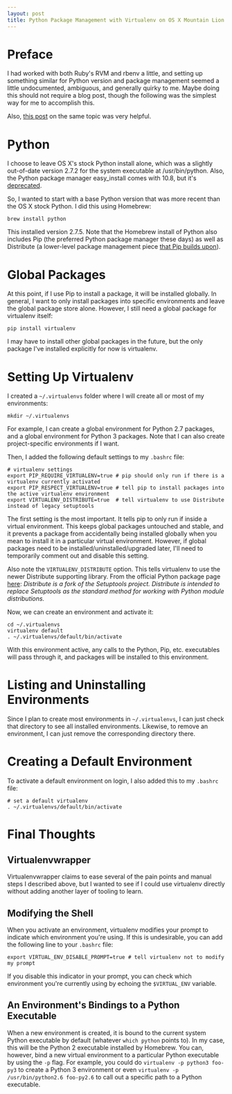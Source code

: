 ```yaml
---
layout: post
title: Python Package Management with Virtualenv on OS X Mountain Lion 10.8
---
```


# Preface

I had worked with both Ruby's RVM and rbenv a little, and setting up something similar for Python version and package management seemed a little undocumented, ambiguous, and generally quirky to me. Maybe doing this should not require a blog post, though the following was the simplest way for me to accomplish this.

Also, [this post](http://hackercodex.com/guide/python-virtualenv-on-mac-osx-mountain-lion-10.8/) on the same topic was very helpful.

# Python

I choose to leave OS X's stock Python install alone, which was a slightly out-of-date version 2.7.2 for the system executable at /usr/bin/python. Also, the Python package manager easy_install comes with 10.8, but it's [deprecated](https://github.com/mxcl/homebrew/wiki/Gems,-Eggs-and-Perl-Modules#with-a-brewed-python--you-dont-need-sudo).

So, I wanted to start with a base Python version that was more recent than the OS X stock Python. I did this using Homebrew:

    brew install python

This installed version 2.7.5. Note that the Homebrew install of Python also includes Pip (the preferred Python package manager these days) as well as Distribute (a lower-level package management piece [that Pip builds upon](http://stackoverflow.com/a/8550546/33096)).

# Global Packages

At this point, if I use Pip to install a package, it will be installed globally. In general, I want to only install packages into specific environments and leave the global package store alone. However, I still need a global package for virtualenv itself:

    pip install virtualenv

I may have to install other global packages in the future, but the only package I've installed explicitly for now is virtualenv.

# Setting Up Virtualenv

I created a `~/.virtualenvs` folder where I will create all or most of my environments:

    mkdir ~/.virtualenvs

For example, I can create a global environment for Python 2.7 packages, and a global environment for Python 3 packages. Note that I can also create project-specific environments if I want.

Then, I added the following default settings to my `.bashrc` file:

    # virtualenv settings
    export PIP_REQUIRE_VIRTUALENV=true # pip should only run if there is a virtualenv currently activated
    export PIP_RESPECT_VIRTUALENV=true # tell pip to install packages into the active virtualenv environment
    export VIRTUALENV_DISTRIBUTE=true  # tell virtualenv to use Distribute instead of legacy setuptools

The first setting is the most important. It tells pip to only run if inside a virtual environment. This keeps global packages untouched and stable, and it prevents a package from accidentally being installed globally when you mean to install it in a particular virtual environment. However, if global packages need to be installed/uninstalled/upgraded later, I'll need to temporarily comment out and disable this setting.

Also note the `VIRTUALENV_DISTRIBUTE` option. This tells virtualenv to use the newer Distribute supporting library. From the official Python package page [here](https://pypi.python.org/pypi/distribute): *Distribute is a fork of the Setuptools project. Distribute is intended to replace Setuptools as the standard method for working with Python module distributions.*

Now, we can create an environment and activate it:

    cd ~/.virtualenvs
    virtualenv default
    . ~/.virtualenvs/default/bin/activate

With this environment active, any calls to the Python, Pip, etc. executables will pass through it, and packages will be installed to this environment.

# Listing and Uninstalling Environments

Since I plan to create most environments in `~/.virtualenvs`, I can just check that directory to see all installed environments. Likewise, to remove an environment, I can just remove the corresponding directory there.

# Creating a Default Environment

To activate a default environment on login, I also added this to my `.bashrc` file:

    # set a default virtualenv
    . ~/.virtualenvs/default/bin/activate

# Final Thoughts

## Virtualenvwrapper

Virtualenvwrapper claims to ease several of the pain points and manual steps I described above, but I wanted to see if I could use virtualenv directly without adding another layer of tooling to learn.

## Modifying the Shell

When you activate an environment, virtualenv modifies your prompt to indicate which environment you're using. If this is undesirable, you can add the following line to your `.bashrc` file:

    export VIRTUAL_ENV_DISABLE_PROMPT=true # tell virtualenv not to modify my prompt

If you disable this indicator in your prompt, you can check which environment you're currently using by echoing the `$VIRTUAL_ENV` variable.

## An Environment's Bindings to a Python Executable 

When a new environment is created, it is bound to the current system Python executable by default (whatever `which python` points to). In my case, this will be the Python 2 executable installed by Homebrew. You can, however, bind a new virtual environment to a particular Python executable by using the `-p` flag. For example, you could do `virtualenv -p python3 foo-py3` to create a Python 3 environment or even `virtualenv -p /usr/bin/python2.6 foo-py2.6` to call out a specific path to a Python executable.
